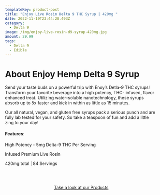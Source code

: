 ```yaml
---
templateKey: product-post
title: "Enjoy Live Rosin Delta 9 THC Syrup | 420mg "
date: 2022-11-19T23:44:28.493Z
category:
  - Delta 9
image: /img/enjoy-live-rosin-d9-syrup-420mg.jpg
amount: 29.99
tags:
  - Delta 9
  - Edible
---
```

# **About Enjoy Hemp Delta 9 Syrup**

Send your taste buds on a powerful trip with Enoy’s Detla-9 THC syrups! Transform your favorite beverage into a high potency, THC- infused, flavor enhanced treat. Utilizing water-soluble nanotechnology, these syrups absorb up to 5x faster and kick in within as little as 15 minutes.

Our all natural, vegan, and gluten free syrups pack a serious punch and are fully lab tested for your safety. So take a teaspoon of fun and add a little zing to your day!

#### **Features:**

High Potency - 5mg Delta-9 THC Per Serving

Infused Premium Live Rosin

420mg total | 84 Servings

<br><br>

<Center><a class="link-view-more-products" target="_blank" href="https://capitalamericanshaman.com/products">Take a look at our Products</a></Center>